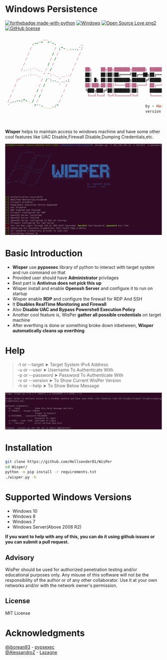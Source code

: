 # Windows Persistence

[![forthebadge made-with-python](http://ForTheBadge.com/images/badges/made-with-python.svg)](https://www.python.org/)
[![Windows](https://img.shields.io/badge/Windows-0078D6?style=for-the-badge&logo=windows&logoColor=white)](https://www.microsoft.com/en-in/windows)
[![Open Source Love png2](https://badges.frapsoft.com/os/v2/open-source.png?v=103)](https://github.com/ellerbrock/open-source-badges/)
[![GitHub license](https://img.shields.io/github/license/Naereen/StrapDown.js.svg)](https://github.com/Naereen/StrapDown.js/blob/master/LICENSE)
```ruby
                 __                 
            ,-~¨^  ^¨-,           _
           /          / ;^-._...,¨/ 
          /          / /         /  
         /          / /         /   
        /          / /         /    
       /,.-:''-,_ / /         /     ██╗    ██╗██╗███████╗██████╗ ███████╗██████╗ 
       _,.-:--._ ^ ^:-._ __../      ██║    ██║██║██╔════╝██╔══██╗██╔════╝██╔══██╗
     /^         / /¨:.._¨__.;       ██║ █╗ ██║██║███████╗██████╔╝█████╗  ██████╔╝
    /          / /      ¨  /        ██║███╗██║██║╚════██║██╔═══╝ ██╔══╝  ██╔══██╗
   /          / /         /         ╚███╔███╔╝██║███████║██║     ███████╗██║  ██║
  /          / /         /           ╚══╝╚══╝ ╚═╝╚══════╝╚═╝     ╚══════╝╚═╝  ╚═╝
 /_,.--:^-._/ /         /                                                        
 ¨           ^¨¨-.___.:^                                       by - Harshit Joshi
                                                               version - 1.00
                              
```
 
\
**Wisper** helps to maintain access to windows machine and have some other cool features like UAC Disable,Firewall Disable,Dumping Credentials,etc.


![](images/screenshot.png)

# Basic Introduction

- **Wisper** use **pypsexec** library of python to interact with target system and run command on that
- Provided user should have **Administrator** privilages
- Best part is **Antivirus does not pick this up**
- Wisper install and enable **Openssh Server** and configure it to run on startup
- Wisper enable **RDP** and configure the firewall for RDP And SSH 
- It **Disables RealTime Monitoring and Firewall**
- Also **Disable UAC and Bypass Powershell Execution Policy**
- Another cool feature is, WisPer **gather all possible credentials** on target machine
- After everthing is done or something broke down inbetween, **Wisper automatically cleans up everthing**   

# Help

 > -t or --target     ➤ Target System IPv4 Address \
 > -u or --user       ➤  Username To Authenticate With \
 > -p or --password   ➤ Password To Authenticate With \
 > -v or --version    ➤ To Show Current WisPer Version \
 > -h or --help       ➤ To Show Below Message
 
 ![](images/help.png)
 
 # Installation
 ```sh
 git clone https://github.com/Hellsender01/WisPer
 cd Wisper/
 python -m pip install -r requirements.txt
 ./wisper.py -h
 ```
 
 # Supported Windows Versions
 
  - Windows 10
  - Windows 8
  - Windows 7
  - Windows Server(Above 2008 R2)

**If you want to help with any of this, you can do it using github issues or you can submit a pull request.**

## Advisory

WisPer should be used for authorized penetration testing and/or educational purposes only. Any misuse of this software will not be the responsibility of the author or of any other collaborator. Use it at your own networks and/or with the network owner's permission.

## License

MIT License

# Acknowledgments

[@jborean93](https://github.com/jborean93)  - [pypsexec](https://github.com/jborean93/pypsexec) \
[@AlessandroZ](https://github.com/AlessandroZ) - [Lazagne](https://github.com/AlessandroZ/LaZagne)

